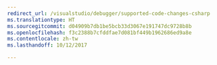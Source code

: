 ```yaml
---
redirect_url: /visualstudio/debugger/supported-code-changes-csharp
ms.translationtype: HT
ms.sourcegitcommit: d04909b7db1be5bcb33d3067e191747dc9728b8b
ms.openlocfilehash: f3c2388b7cfddfae7d081bf449b1962686ed9a8e
ms.contentlocale: zh-tw
ms.lasthandoff: 10/12/2017

---
```


